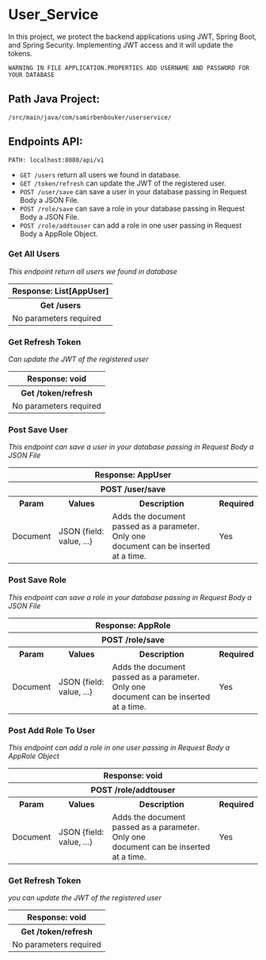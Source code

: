 # User_Service
In this project, we protect the backend applications using JWT, Spring Boot, and Spring Security. Implementing JWT access and it will update the tokens.

```
WARNING IN FILE APPLICATION.PROPERTIES ADD USERNAME AND PASSWORD FOR YOUR DATABASE
```

## Path Java Project:
`/src/main/java/com/samirbenbouker/userservice/`

## Endpoints API:
```
PATH: localhost:8080/api/v1
```

- `GET /users` return all users we found in database.
- `GET /token/refresh` can update the JWT of the registered user.
- `POST /user/save` can save a user in your database passing in Request Body a JSON File.
- `POST /role/save` can save a role in your database passing in Request Body a JSON File.
- `POST /role/addtouser` can add a role in one user passing in Request Body a AppRole Object.

### Get All Users
_This endpoint return all users we found in database_
<table>
  <tr>
    <th>Response: List[AppUser]</th>
  </tr>
  <tr>
    <th>Get /users </th>
  </tr>
  <tr>
    <td>No parameters required</td>
  </tr>
</table>

### Get Refresh Token
_Can update the JWT of the registered user_
<table>
  <tr>
    <th>Response: void</th>
  </tr>
  <tr>
    <th>Get /token/refresh </th>
  </tr>
  <tr>
    <td>No parameters required</td>
  </tr>
</table>

### Post Save User
_This endpoint can save a user in your database passing in Request Body a JSON File_
<table>
  <tr>
    <th colspan="4" >Response: AppUser</th>
  </tr>
  <tr>
    <th colspan="4" >POST /user/save </th>
  </tr>
  <tr>
    <th>Param</th>
    <th>Values</th>
    <th>Description</th>
    <th>Required</th>
  </tr>
  <tr>
    <td>Document</td>
    <td>JSON {field: value, ...}</td>
    <td>Adds the document passed as a parameter. Only one <br/>document can be inserted at a time.</td>
    <td>Yes</td>
  </tr>
</table>

### Post Save Role
_This endpoint can save a role in your database passing in Request Body a JSON File_
<table>
  <tr>
    <th colspan="4" >Response: AppRole</th>
  </tr>
  <tr>
    <th colspan="4" >POST /role/save </th>
  </tr>
  <tr>
    <th>Param</th>
    <th>Values</th>
    <th>Description</th>
    <th>Required</th>
  </tr>
  <tr>
    <td>Document</td>
    <td>JSON {field: value, ...}</td>
    <td>Adds the document passed as a parameter. Only one <br/>document can be inserted at a time.</td>
    <td>Yes</td>
  </tr>
</table>

### Post Add Role To User
_This endpoint can add a role in one user passing in Request Body a AppRole Object_
<table>
  <tr>
    <th colspan="4" >Response: void</th>
  </tr>
  <tr>
    <th colspan="4" >POST /role/addtouser </th>
  </tr>
  <tr>
    <th>Param</th>
    <th>Values</th>
    <th>Description</th>
    <th>Required</th>
  </tr>
  <tr>
    <td>Document</td>
    <td>JSON {field: value, ...}</td>
    <td>Adds the document passed as a parameter. Only one <br/>document can be inserted at a time.</td>
    <td>Yes</td>
  </tr>
</table>

### Get Refresh Token
_you can update the JWT of the registered user_
<table>
  <tr>
    <th>Response: void</th>
  </tr>
  <tr>
    <th>Get /token/refresh </th>
  </tr>
  <tr>
    <td>No parameters required</td>
  </tr>
</table>
